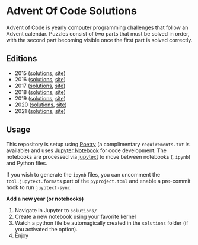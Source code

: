 # Advent Of Code Solutions

Advent of Code is yearly computer programming challenges that follow an Advent calendar. Puzzles consist of two parts that must be solved in order, with the second part becoming visible once the first part is solved correctly.

## Editions

- 2015 ([solutions](solutions/aoc2015.py), [site](https://adventofcode.com/2015))
- 2016 ([solutions](solutions/aoc2016.py), [site](https://adventofcode.com/2016))
- 2017 ([solutions](solutions/aoc2017.py), [site](https://adventofcode.com/2017))
- 2018 ([solutions](solutions/aoc2018.py), [site](https://adventofcode.com/2018))
- 2019 ([solutions](solutions/aoc2019.py), [site](https://adventofcode.com/2019))
- 2020 ([solutions](solutions/aoc2020.py), [site](https://adventofcode.com/2020))
- 2021 ([solutions](solutions/aoc2021.py), [site](https://adventofcode.com/2021))

## Usage

This repository is setup using [Poetry](https://python-poetry.org/) (a complimentary `requirements.txt` is available) and uses [Jupyter Notebook](https://jupyter.org/) for code development. The notebooks are processed via [jupytext](https://jupytext.readthedocs.io/) to move between notebooks (`.ipynb`) and Python files.

If you wish to generate the `ipynb` files, you can uncomment the `tool.jupytext.formats` part of the `pyproject.toml` and enable a pre-commit hook to run `juyptext-sync`.

**Add a new year (or notebooks)**

1. Navigate in Jupyter to `solutions/`
2. Create a new notebook using your favorite kernel
3. Watch a python file be automagically created in the `solutions` folder (if you activated the option).
4. Enjoy
